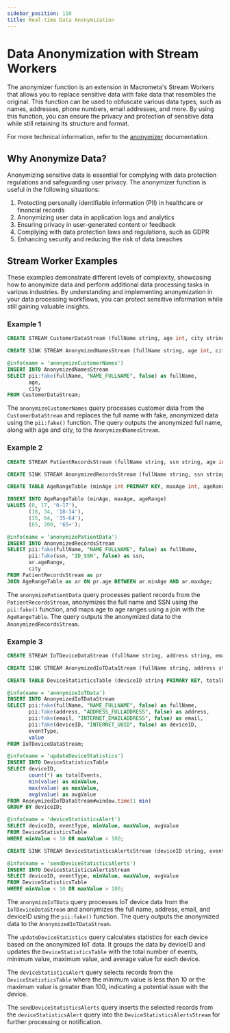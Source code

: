 ```yaml
---
sidebar_position: 110
title: Real-time Data Anonymization
---
```


# Data Anonymization with Stream Workers

The anonymizer function is an extension in Macrometa's Stream Workers that allows you to replace sensitive data with fake data that resembles the original. This function can be used to obfuscate various data types, such as names, addresses, phone numbers, email addresses, and more. By using this function, you can ensure the privacy and protection of sensitive data while still retaining its structure and format.

For more technical information, refer to the [anonymizer](query-guide/functions/anonymizer/anonymizer) documentation.

## Why Anonymize Data?

Anonymizing sensitive data is essential for complying with data protection regulations and safeguarding user privacy. The anonymizer function is useful in the following situations:

1. Protecting personally identifiable information (PII) in healthcare or financial records
2. Anonymizing user data in application logs and analytics
3. Ensuring privacy in user-generated content or feedback
4. Complying with data protection laws and regulations, such as GDPR
5. Enhancing security and reducing the risk of data breaches

## Stream Worker Examples

These examples demonstrate different levels of complexity, showcasing how to anonymize data and perform additional data processing tasks in various industries. By understanding and implementing anonymization in your data processing workflows, you can protect sensitive information while still gaining valuable insights.

### Example 1

```sql
CREATE STREAM CustomerDataStream (fullName string, age int, city string);

CREATE SINK STREAM AnonymizedNamesStream (fullName string, age int, city string);

@info(name = 'anonymizeCustomerNames')
INSERT INTO AnonymizedNamesStream
SELECT pii:fake(fullName, "NAME_FULLNAME", false) as fullName,
       age,
       city
FROM CustomerDataStream;
```

The `anonymizeCustomerNames` query processes customer data from the `CustomerDataStream` and replaces the full name with fake, anonymized data using the `pii:fake()` function. The query outputs the anonymized full name, along with age and city, to the `AnonymizedNamesStream`.

### Example 2

```sql
CREATE STREAM PatientRecordsStream (fullName string, ssn string, age int, city string);

CREATE SINK STREAM AnonymizedRecordsStream (fullName string, ssn string, ageRange string, city string);

CREATE TABLE AgeRangeTable (minAge int PRIMARY KEY, maxAge int, ageRange string);

INSERT INTO AgeRangeTable (minAge, maxAge, ageRange)
VALUES (0, 17, '0-17'),
       (18, 34, '18-34'),
       (35, 64, '35-64'),
       (65, 200, '65+');

@info(name = 'anonymizePatientData')
INSERT INTO AnonymizedRecordsStream
SELECT pii:fake(fullName, "NAME_FULLNAME", false) as fullName,
       pii:fake(ssn, "ID_SSN", false) as ssn,
       ar.ageRange,
       city
FROM PatientRecordsStream as pr
JOIN AgeRangeTable as ar ON pr.age BETWEEN ar.minAge AND ar.maxAge;
```

The `anonymizePatientData` query processes patient records from the `PatientRecordsStream`, anonymizes the full name and SSN using the `pii:fake()` function, and maps age to age ranges using a join with the `AgeRangeTable`. The query outputs the anonymized data to the `AnonymizedRecordsStream`.

### Example 3

```sql
CREATE STREAM IoTDeviceDataStream (fullName string, address string, email string, deviceID string, eventType string, value double);

CREATE SINK STREAM AnonymizedIoTDataStream (fullName string, address string, email string, deviceID string, eventType string, value double);

CREATE TABLE DeviceStatisticsTable (deviceID string PRIMARY KEY, totalEvents int, minValue double, maxValue double, avgValue double);

@info(name = 'anonymizeIoTData')
INSERT INTO AnonymizedIoTDataStream
SELECT pii:fake(fullName, "NAME_FULLNAME", false) as fullName,
       pii:fake(address, "ADDRESS_FULLADDRESS", false) as address,
       pii:fake(email, "INTERNET_EMAILADDRESS", false) as email,
       pii:fake(deviceID, "INTERNET_UUID", false) as deviceID,
       eventType,
       value
FROM IoTDeviceDataStream;

@info(name = 'updateDeviceStatistics')
INSERT INTO DeviceStatisticsTable
SELECT deviceID,
       count(*) as totalEvents,
       min(value) as minValue,
       max(value) as maxValue,
       avg(value) as avgValue
FROM AnonymizedIoTDataStream#window.time(1 min)
GROUP BY deviceID;

@info(name = 'deviceStatisticsAlert')
SELECT deviceID, eventType, minValue, maxValue, avgValue
FROM DeviceStatisticsTable
WHERE minValue < 10 OR maxValue > 100;

CREATE SINK STREAM DeviceStatisticsAlertsStream (deviceID string, eventType string, minValue double, maxValue double, avgValue double);

@info(name = 'sendDeviceStatisticsAlerts')
INSERT INTO DeviceStatisticsAlertsStream
SELECT deviceID, eventType, minValue, maxValue, avgValue
FROM DeviceStatisticsTable
WHERE minValue < 10 OR maxValue > 100;
```

The `anonymizeIoTData` query processes IoT device data from the `IoTDeviceDataStream` and anonymizes the full name, address, email, and deviceID using the `pii:fake()` function. The query outputs the anonymized data to the `AnonymizedIoTDataStream`.

The `updateDeviceStatistics` query calculates statistics for each device based on the anonymized IoT data. It groups the data by deviceID and updates the `DeviceStatisticsTable` with the total number of events, minimum value, maximum value, and average value for each device.

The `deviceStatisticsAlert` query selects records from the `DeviceStatisticsTable` where the minimum value is less than 10 or the maximum value is greater than 100, indicating a potential issue with the device.

The `sendDeviceStatisticsAlerts` query inserts the selected records from the `deviceStatisticsAlert` query into the `DeviceStatisticsAlertsStream` for further processing or notification.
